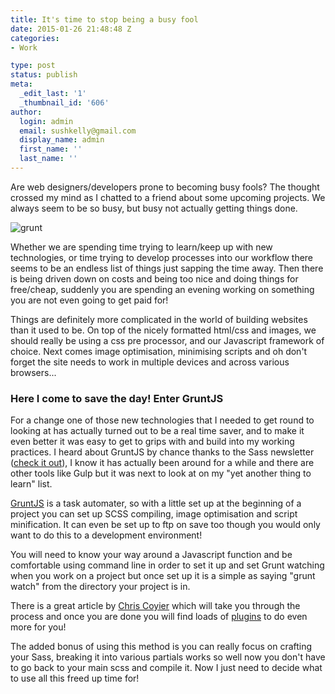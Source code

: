 ```yaml
---
title: It's time to stop being a busy fool
date: 2015-01-26 21:48:48 Z
categories:
- Work

type: post
status: publish
meta:
  _edit_last: '1'
  _thumbnail_id: '606'
author:
  login: admin
  email: sushkelly@gmail.com
  display_name: admin
  first_name: ''
  last_name: ''
---
```


<p>Are web designers/developers prone to becoming busy fools? The thought crossed my mind as I chatted to a friend about some upcoming projects. We always seem to be so busy, but busy not actually getting things done.</p>
<p><img  src="{{ site.baseurl }}/assets/grunt.jpg" alt="grunt" /></p>
<p>Whether we are spending time trying to learn/keep up with new technologies, or time trying to develop processes into our workflow there seems to be an endless list of things just sapping the time away. Then there is being driven down on costs and being too nice and doing things for free/cheap, suddenly you are spending an evening working on something you are not even going to get paid for!</p>
<p>Things are definitely more complicated in the world of building websites than it used to be. On top of the nicely formatted html/css and images, we should really be using a css pre processor, and our Javascript framework of choice. Next comes image optimisation, minimising scripts and oh don't forget the site needs to work in multiple devices and across various browsers...</p>
<h3>Here I come to save the day! Enter GruntJS</h3>
<p>For a change one of those new technologies that I needed to get round to looking at has actually turned out to be a real time saver, and to make it even better it was easy to get to grips with and build into my working practices. I heard about GruntJS by chance thanks to the Sass newsletter (<a href="https://twitter.com/sassnews" target="_blank">check it out</a>), I know it has actually been around for a while and there are other tools like Gulp but it was next to look at on my "yet another thing to learn" list.</p>
<p><a href="http://gruntjs.com/" target="_blank">GruntJS</a> is a task automater, so with a little set up at the beginning of a project you can set up SCSS compiling, image optimisation and script minification. It can even be set up to ftp on save too though you would only want to do this to a development environment!</p>
<p>You will need to know your way around a Javascript function and be comfortable using command line in order to set it up and set Grunt watching when you work on a project but once set up it is a simple as saying "grunt watch" from the directory your project is in.</p>
<p>There is a great article by <a href="http://24ways.org/2013/grunt-is-not-weird-and-hard/" target="_blank">Chris Coyier</a> which will take you through the process and once you are done you will find loads of <a href="http://gruntjs.com/plugins" target="_blank">plugins</a> to do even more for you!</p>
<p>The added bonus of using this method is you can really focus on crafting your Sass, breaking it into various partials works so well now you don't have to go back to your main scss and compile it. Now I just need to decide what to use all this freed up time for!</p>
